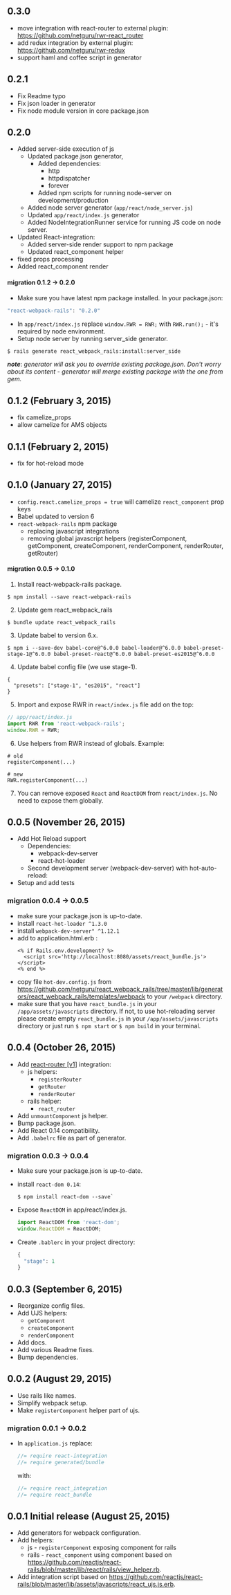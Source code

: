## 0.3.0
* move integration with react-router to external plugin: https://github.com/netguru/rwr-react_router
* add redux integration by external plugin: https://github.com/netguru/rwr-redux
* support haml and coffee script in generator

## 0.2.1
* Fix Readme typo
* Fix json loader in generator
* Fix node module version in core package.json

## 0.2.0
* Added server-side execution of js
  * Updated package.json generator,
    * Added dependencies:
      * http
      * httpdispatcher
      * forever
    * Added npm scripts for running node-server on development/production
  * Added node server generator (`app/react/node_server.js`)
  * Updated `app/react/index.js` generator
  * Added NodeIntegrationRunner service for running JS code on node server.
* Updated React-integration:
  * Added server-side render support to npm package
  * Updated react_component helper
* fixed props processing
* Added react_component render

#### migration 0.1.2 -> 0.2.0
* Make sure you have latest npm package installed. In your package.json:
```js
"react-webpack-rails": "0.2.0"
```
* In `app/react/index.js` replace `window.RWR = RWR;` with `RWR.run();` - it's required by node environment.
* Setup node server by running server_side generator.
```bash
$ rails generate react_webpack_rails:install:server_side
```

  ***note***: *generator will ask you to override existing package.json. Don't worry about its content - generator will merge existing package with the one from gem.*

## 0.1.2 (February 3, 2015)
* fix camelize_props
* allow camelize for AMS objects

## 0.1.1 (February 2, 2015)
* fix for hot-reload mode

## 0.1.0 (January 27, 2015)
* `config.react.camelize_props = true` will camelize `react_component` prop keys
* Babel updated to version 6
* `react-webpack-rails` npm package
  * replacing javascript integrations
  * removing global javascript helpers (registerComponent, getComponent, createComponent, renderComponent, renderRouter, getRouter)

#### migration 0.0.5 -> 0.1.0
1. Install react-webpack-rails package.

  ```
  $ npm install --save react-webpack-rails
  ```

2. Update gem react_webpack_rails

  ```
  $ bundle update react_webpack_rails
  ```
3. Update babel to version 6.x.

  ```
  $ npm i --save-dev babel-core@^6.0.0 babel-loader@^6.0.0 babel-preset-stage-1@^6.0.0 babel-preset-react@^6.0.0 babel-preset-es2015@^6.0.0
  ```

4. Update babel config file (we use stage-1).

  ```
  {
    "presets": ["stage-1", "es2015", "react"]
  }
  ```

5. Import and expose RWR in `react/index.js` file
add on the top:

  ```js
  // app/react/index.js
  import RWR from 'react-webpack-rails';
  window.RWR = RWR;
  ```

6. Use helpers from RWR instead of globals. Example:

  ```
  # old
  registerComponent(...)

  # new
  RWR.registerComponent(...)
  ```

7. You can remove exposed `React` and `ReactDOM` from `react/index.js`. No need to expose them globally.

## 0.0.5 (November 26, 2015)
* Add Hot Reload support
  * Dependencies:
    * webpack-dev-server
    * react-hot-loader
  * Second development server (webpack-dev-server) with hot-auto-reload:
* Setup and add tests

### migration 0.0.4 -> 0.0.5
* make sure your package.json is up-to-date.
* install `react-hot-loader ^1.3.0`
* install `webpack-dev-server" ^1.12.1`
* add to application.html.erb <body>:
  ```erb
  <% if Rails.env.development? %>
    <script src='http://localhost:8080/assets/react_bundle.js'></script>
  <% end %>
  ```
* copy file `hot-dev.config.js` from https://github.com/netguru/react_webpack_rails/tree/master/lib/generators/react_webpack_rails/templates/webpack to your `/webpack` directory.
* make sure that you have `react_bundle.js` in your `/app/assets/javascripts` directory. If not, to use hot-reloading server please create empty `react_bundle.js` in your `/app/assets/javascripts` directory or just run `$ npm start` or `$ npm build` in your terminal.


## 0.0.4 (October 26, 2015)
* Add [react-router [v1]](https://github.com/rackt/react-router) integration:
  * js helpers:
    * `registerRouter`
    * `getRouter`
    * `renderRouter`
  * rails helper:
    * `react_router`
* Add `unmountComponent` js helper.
* Bump package.json.
* Add React 0.14 compatibility.
* Add `.babelrc` file as part of generator.

### migration 0.0.3 -> 0.0.4
* Make sure your package.json is up-to-date.
* install `react-dom 0.14`:
  ```
  $ npm install react-dom --save`
  ```
* Expose `ReactDOM` in app/react/index.js.

  ```js
  import ReactDOM from 'react-dom';
  window.ReactDOM = ReactDOM;
  ```
* Create `.bablerc` in your project directory:

  ```js
  {
    "stage": 1
  }
  ```

## 0.0.3 (September 6, 2015)
* Reorganize config files.
* Add UJS helpers:
  * `getComponent`
  * `createComponent`
  * `renderComponent`
* Add docs.
* Add various Readme fixes.
* Bump dependencies.

## 0.0.2 (August 29, 2015)
* Use rails like names.
* Simplify webpack setup.
* Make `registerComponent` helper part of ujs.

### migration 0.0.1 -> 0.0.2
* In `application.js` replace:

  ```js
  //= require react-integration
  //= require generated/bundle
  ```

  with:
  ```js
  //= require react_integration
  //= require react_bundle
  ```

## 0.0.1 Initial release (August 25, 2015)
* Add generators for webpack configuration.
* Add helpers:
  * js - `registerComponent` exposing component for rails
  * rails - `react_component` using component based on https://github.com/reactjs/react-rails/blob/master/lib/react/rails/view_helper.rb.
* Add integration script based on https://github.com/reactjs/react-rails/blob/master/lib/assets/javascripts/react_ujs.js.erb.

